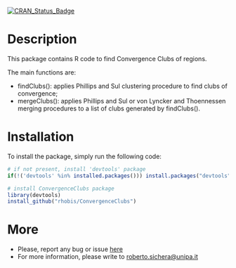 [![CRAN\_Status\_Badge](http://www.r-pkg.org/badges/version/convergenceClubs)](http://cran.r-project.org/package=convergenceClubs)

# Description 
This package contains R code to find Convergence Clubs of regions.

The main functions are:

* findClubs(): applies Phillips and Sul clustering procedure to find clubs of convergence;
* mergeClubs(): applies Phillips and Sul or von Lyncker and Thoennessen merging procedures to a list of clubs generated by findClubs().




# Installation

To install the package, simply run the following code:

``` r
# if not present, install 'devtools' package
if(!('devtools' %in% installed.packages())) install.packages("devtools")

# install ConvergenceClubs package
library(devtools)
install_github("rhobis/ConvergenceClubs")
```

# More
* Please, report any bug or issue [here](https://github.com/rhobis/ConvergenceClubs/issues)
* For more information, please write to roberto.sichera@unipa.it 
